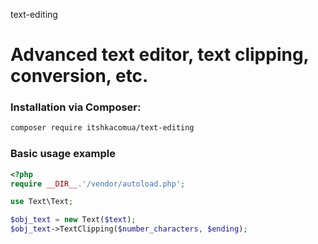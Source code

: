 text-editing

Advanced text editor, text clipping, conversion, etc.
=======

### Installation via Composer:

```bash
composer require itshkacomua/text-editing
```

### Basic usage example
```php
<?php
require __DIR__.'/vendor/autoload.php';

use Text\Text;

$obj_text = new Text($text);
$obj_text->TextClipping($number_characters, $ending);
